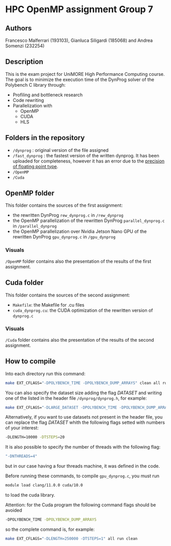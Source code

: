# HPC OpenMP assignment Group 7

## Authors
Francesco Malferrari (193103), Gianluca Siligardi (185068) and Andrea Somenzi (232254)

## Description
This is the exam project for UniMORE High Performance Computing course.
The goal is to minimize the execution time of the DynProg solver of the Polybench C library through:
* Profiling and bottleneck research
* Code rewriting
* Parallelization with
    * OpenMP
    * CUDA
    * HLS

## Folders in the repository
* `/dynprog` :
    original version of the file assigned
* `/fast_dynprog` :
    the fastest version of the written dynprog.
    It has been uploaded for completeness, however it has an error due to the [precision of floating point type](https://stackoverflow.com/questions/48088766/c-double-multiplication-have-different-result-when-order-of-variables-is-chang).
* `/OpenMP`
* `/Cuda`

## OpenMP folder
This folder contains the sources of the first assignment:
* the rewritten DynProg `rew_dynprog.c` in `/rew_dynprog`
* the OpenMP parallelization of the rewritten DynProg `parallel_dynprog.c` in `/parallel_dynprog`
* the OpenMP parallelization over Nvidia Jetson Nano GPU of the rewritten DynProg `gpu_dynprog.c` in `/gpu_dynprog`

### Visuals
`/OpenMP` folder contains also the presentation of the results of the first assignment.

## Cuda folder
This folder contains the sources of the second assignment:
* `Makefile`: the Makefile for .cu files
* `cuda_dynprog.cu`: the CUDA optimization of the rewritten version of `dynprog.c`

### Visuals
`/Cuda` folder contains also the presentation of the results of the second assignment.

## How to compile
Into each directory run this command:
``` bash
make EXT_CFLAGS="-DPOLYBENCH_TIME -DPOLYBENCH_DUMP_ARRAYS" clean all run
```
You can also specify the dataset size adding the flag *DATASET* and writing one of the listed in the header file
`/dynprog/dynprog.h`, for example:
``` bash
make EXT_CFLAGS="-DLARGE_DATASET -DPOLYBENCH_TIME -DPOLYBENCH_DUMP_ARRAYS" clean all run
```
Alternatively, if you want to use datasets not present in the header file, you can replace the flag *DATASET* 
whith the following flags setted with numbers of your interest:
``` bash
-DLENGTH=10000 -DTSTEPS=20
```
It is also possible to specify the number of threads with the following flag:
``` bash
"-DNTHREADS=4" 
```
but in our case having a four threads machine, it was defined in the code.

Before running these commands, to compile `gpu_dynprog.c`, you must run
``` bash
module load clang/11.0.0 cuda/10.0
```
to load the cuda library.

Attention: for the Cuda program the following command flags should be avoided
``` bash
-DPOLYBENCH_TIME -DPOLYBENCH_DUMP_ARRAYS
```
so the complete command is, for example:
``` bash
make EXT_CFLAGS="-DLENGTH=250000 -DTSTEPS=1" all run clean
```
